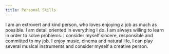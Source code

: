 ```yaml
---
title: Personal Skills
---
```

I am an extrovert and kind person, who loves enjoying a job as much as possible.
I am detail oriented in everything I do. I am always willing to learn in order to solve
problems. I consider myself sincere, responsible and committed to my job. I enjoy music,
cinema and natural life, I can play several musical instruments and consider myself
a creative person.